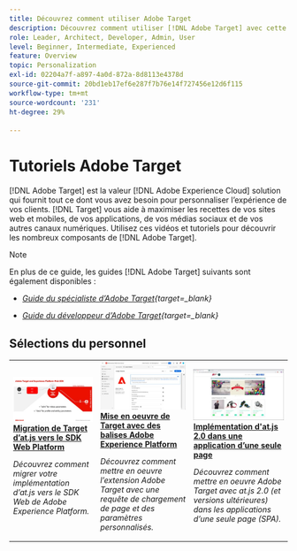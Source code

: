 ```yaml
---
title: Découvrez comment utiliser Adobe Target
description: Découvrez comment utiliser [!DNL Adobe Target] avec cette collection de tutoriels et de vidéos couvrant tous ses composants.
role: Leader, Architect, Developer, Admin, User
level: Beginner, Intermediate, Experienced
feature: Overview
topic: Personalization
exl-id: 02204a7f-a897-4a0d-872a-8d8113e4378d
source-git-commit: 20bd1eb17ef6e287f7b76e14f727456e12d6f115
workflow-type: tm+mt
source-wordcount: '231'
ht-degree: 29%

---
```


# Tutoriels Adobe Target

[!DNL Adobe Target] est la valeur [!DNL Adobe Experience Cloud] solution qui fournit tout ce dont vous avez besoin pour personnaliser l’expérience de vos clients. [!DNL Target] vous aide à maximiser les recettes de vos sites web et mobiles, de vos applications, de vos médias sociaux et de vos autres canaux numériques. Utilisez ces vidéos et tutoriels pour découvrir les nombreux composants de [!DNL Adobe Target].

>[!NOTE]
>
>En plus de ce guide, les guides [!DNL Adobe Target] suivants sont également disponibles :
>
>* *[Guide du spécialiste d’Adobe Target](https://experienceleague.adobe.com/docs/target/using/target-home.html?lang=fr){target=_blank}*
>
>* *[Guide du développeur d’Adobe Target](https://experienceleague.adobe.com/docs/target-dev/developer/overview.html){target=_blank}*

<div id="recs-overview-body-1"></div>
<div id="recs-overview-body-2"></div>
<div id="recs-overview-body-3"></div>
<div id="recs-overview-body-4"></div>
<div id="recs-overview-body-5"></div>
<div id="recs-overview-body-6"></div>

## Sélections du personnel

<table style="margin-top: 0 !important">
<tr>
  <td>
    <a href="https://experienceleague.adobe.com/docs/platform-learn/migrate-target-to-websdk/introduction.html?lang=fr">
      <img alt="Migration de Target d’at.js vers le SDK Web Platform" src="./assets/thumb_websdk.jpg" />
    </a>
    <div>
      <a href="https://experienceleague.adobe.com/docs/platform-learn/migrate-target-to-websdk/introduction.html?lang=fr">
    <strong>Migration de Target d’at.js vers le SDK Web Platform</strong>
    </a>
    </div>
    <p>
    <em>Découvrez comment migrer votre implémentation d’at.js vers le SDK Web de Adobe Experience Platform.</em>
    <p>
  </td>
  <td>
    <a href="https://experienceleague.adobe.com/docs/platform-learn/implement-in-websites/implement-solutions/target.html"> 
      <img alt="Mise en oeuvre de Target avec des balises Adobe Experience Platform" src="./assets/add-adobe-target.jpg"/>
    </a>
    <div>
      <a href="https://experienceleague.adobe.com/docs/platform-learn/implement-in-websites/implement-solutions/target.html">
    <strong>Mise en oeuvre de Target avec des balises Adobe Experience Platform</strong>
    </a>
    </div>
    <p>
    <em>Découvrez comment mettre en oeuvre l’extension Adobe Target avec une requête de chargement de page et des paramètres personnalisés.</em>
    <p>
  </td>
   <td>
    <a href="https://experienceleague.adobe.com/docs/target-learn/tutorials/implementation/implement-atjs-20-in-a-single-page-application.html">
      <img alt="Implémentation d’Adobe Target at.js 2.0 dans une application d’une seule page (SPA)" src="./assets/26248.png" />
    </a>
    <div>
    <a href="https://experienceleague.adobe.com/docs/target-learn/tutorials/implementation/implement-atjs-20-in-a-single-page-application.html">
    <strong>Implémentation d'at.js 2.0 dans une application d’une seule page</strong>
    </a>
    </div>
    <p>
    <em> Découvrez comment mettre en oeuvre Adobe Target avec at.js 2.0 (et versions ultérieures) dans les applications d’une seule page (SPA).</em>
    <p>
  </td>
</tr>
</table>